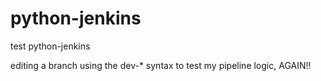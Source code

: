 # python-jenkins
test python-jenkins

editing a branch using the dev-* syntax to test my pipeline logic, AGAIN!!
